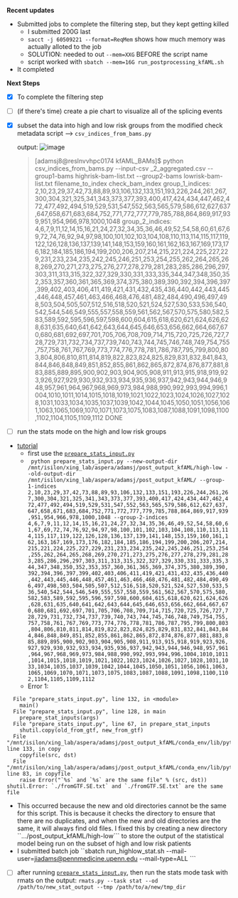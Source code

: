 **Recent updates**
- Submitted jobs to complete the filtering step, but they kept getting killed 
  - I submitted 200G last 
  - ```sacct -j 60509221 --format=ReqMem``` shows how much memory was actually alloted to the job 
  - SOLUTION: needed to out ```--mem=XXG``` BEFORE the script name 
  - script worked with ```sbatch --mem=16G run_postprocessing_kfAML.sh```
- It completed 

**Next Steps**

- [x] To complete the filtering step
- [ ] (if there's time) create a pie chart to visualize all of the splicing events 
- [x] subset the data into high and low risk groups from the modified check metadata script --> ```csv_indices_from_bams.py```

    output: ![image](https://user-images.githubusercontent.com/54278292/184235326-76f62472-611a-4e24-a6a6-bebabf8f92e2.png)
    
  >  [adamsj8@reslnvvhpc0174 kfAML_BAMs]$ python csv_indices_from_bams.py --input-csv _2_aggregated.csv --group1-bams highrisk-bam-list.txt --group2-bams lowrisk-bam-list.txt 
filename_to_index
check_bam_index
group_1_indices: 2,10,23,29,37,42,73,88,89,93,106,132,133,151,193,226,244,261,267,300,304,321,325,341,343,373,377,393,400,417,424,434,447,462,472,477,492,494,519,529,531,547,552,563,565,579,586,612,627,637,647,658,671,683,684,752,771,772,777,779,785,788,864,869,917,939,951,954,966,978,1000,1048
group_2_indices: 4,6,7,9,11,12,14,15,16,21,24,27,32,34,35,36,46,49,52,54,58,60,61,67,69,72,74,76,92,94,97,98,100,101,102,103,104,108,110,113,114,115,117,119,122,126,128,136,137,139,141,148,153,159,160,161,162,163,167,169,173,176,182,184,185,186,194,199,200,206,207,214,215,221,224,225,227,229,231,233,234,235,242,245,246,251,253,254,255,262,264,265,268,269,270,271,273,275,276,277,278,279,281,283,285,286,296,297,303,311,313,315,322,327,329,330,331,333,335,344,347,348,350,352,353,357,360,361,365,369,374,375,380,389,390,392,394,396,397,399,402,403,406,411,419,421,431,432,435,436,440,442,443,445,446,448,457,461,463,466,468,476,481,482,484,490,496,497,498,503,504,505,507,512,516,518,520,521,524,527,530,533,536,540,542,544,546,549,555,557,558,559,561,562,567,570,575,580,582,583,589,592,595,596,597,598,600,604,615,618,620,621,624,626,628,631,635,640,641,642,643,644,645,646,653,656,662,664,667,670,680,681,692,697,701,705,706,708,709,714,715,720,725,726,727,728,729,731,732,734,737,739,740,743,744,745,746,748,749,754,755,757,758,761,767,769,773,774,776,778,781,786,787,795,799,800,803,804,806,810,811,814,819,822,823,824,825,829,831,832,841,843,844,846,848,849,851,852,855,861,862,865,872,874,876,877,881,883,885,889,895,900,902,903,904,905,908,911,913,915,918,919,923,926,927,929,930,932,933,934,935,936,937,942,943,944,946,948,957,961,964,967,968,969,973,984,988,990,992,993,994,996,1004,1010,1011,1014,1015,1018,1019,1021,1022,1023,1024,1026,1027,1028,1031,1033,1034,1035,1037,1039,1042,1044,1045,1050,1051,1056,1061,1063,1065,1069,1070,1071,1073,1075,1083,1087,1088,1091,1098,1100,1102,1104,1105,1109,1112
DONE


- [ ] run the stats mode on the high and low risk groups 
- [tutorial](https://github.com/Xinglab/rmats-turbo-internal/tree/kutscherae-cavatica/cavatica_docker#run-rmats-stat)
  - first use the [```prepare_stats_input.py```](https://github.com/Xinglab/rmats-turbo/blob/master/rMATS_P/prepare_stat_inputs.py)
  - ``` python prepare_stats_input.py --new-output-dir /mnt/isilon/xing_lab/aspera/adamsj/post_output_kfAML/high-low --old-output-dir /mnt/isilon/xing_lab/aspera/adamsj/post_output_kfAML/ --group-1-indices 2,10,23,29,37,42,73,88,89,93,106,132,133,151,193,226,244,261,267,300,304,321,325,341,343,373,377,393,400,417,424,434,447,462,472,477,492,494,519,529,531,547,552,563,565,579,586,612,627,637,647,658,671,683,684,752,771,772,777,779,785,788,864,869,917,939,951,954,966,978,1000,1048 --group-2-indices 4,6,7,9,11,12,14,15,16,21,24,27,32,34,35,36,46,49,52,54,58,60,61,67,69,72,74,76,92,94,97,98,100,101,102,103,104,108,110,113,114,115,117,119,122,126,128,136,137,139,141,148,153,159,160,161,162,163,167,169,173,176,182,184,185,186,194,199,200,206,207,214,215,221,224,225,227,229,231,233,234,235,242,245,246,251,253,254,255,262,264,265,268,269,270,271,273,275,276,277,278,279,281,283,285,286,296,297,303,311,313,315,322,327,329,330,331,333,335,344,347,348,350,352,353,357,360,361,365,369,374,375,380,389,390,392,394,396,397,399,402,403,406,411,419,421,431,432,435,436,440,442,443,445,446,448,457,461,463,466,468,476,481,482,484,490,496,497,498,503,504,505,507,512,516,518,520,521,524,527,530,533,536,540,542,544,546,549,555,557,558,559,561,562,567,570,575,580,582,583,589,592,595,596,597,598,600,604,615,618,620,621,624,626,628,631,635,640,641,642,643,644,645,646,653,656,662,664,667,670,680,681,692,697,701,705,706,708,709,714,715,720,725,726,727,728,729,731,732,734,737,739,740,743,744,745,746,748,749,754,755,757,758,761,767,769,773,774,776,778,781,786,787,795,799,800,803,804,806,810,811,814,819,822,823,824,825,829,831,832,841,843,844,846,848,849,851,852,855,861,862,865,872,874,876,877,881,883,885,889,895,900,902,903,904,905,908,911,913,915,918,919,923,926,927,929,930,932,933,934,935,936,937,942,943,944,946,948,957,961,964,967,968,969,973,984,988,990,992,993,994,996,1004,1010,1011,1014,1015,1018,1019,1021,1022,1023,1024,1026,1027,1028,1031,1033,1034,1035,1037,1039,1042,1044,1045,1050,1051,1056,1061,1063,1065,1069,1070,1071,1073,1075,1083,1087,1088,1091,1098,1100,1102,1104,1105,1109,1112```
  - Error 1: 
``` Traceback (most recent call last):
  File "prepare_stats_input.py", line 132, in <module>
    main()
  File "prepare_stats_input.py", line 128, in main
    prepare_stat_inputs(args)
  File "prepare_stats_input.py", line 67, in prepare_stat_inputs
    shutil.copy(old_from_gtf, new_from_gtf)
  File "/mnt/isilon/xing_lab/aspera/adamsj/post_output_kfAML/conda_env/lib/python2.7/shutil.py", line 133, in copy
    copyfile(src, dst)
  File "/mnt/isilon/xing_lab/aspera/adamsj/post_output_kfAML/conda_env/lib/python2.7/shutil.py", line 83, in copyfile
    raise Error("`%s` and `%s` are the same file" % (src, dst))
shutil.Error: `./fromGTF.SE.txt` and `./fromGTF.SE.txt` are the same file
```
- This occurred because the new and old directories cannot be the same for this script. This is because it checks the directory to ensure that there are no duplicates, and when the new and old directories are the same, it will always find old files. I fixed this by creating a new directory ``.../post_output_kfAML/high-low``` to store the output of the statistical model being run on the subset of high and low risk patients 
- I submitted batch job ``sbatch run_highlow_stat.sh --mail-user=jiadams@pennmedicine.upenn.edu --mail-type=ALL ``` 

- [ ] after running [```prepare_stats_input.py```](https://github.com/Xinglab/rmats-turbo/blob/master/rMATS_P/prepare_stat_inputs.py), then run the stats mode task with rmats on the output: ```rmats.py --task stat --od /path/to/new_stat_output --tmp /path/to/a/new/tmp_dir```
